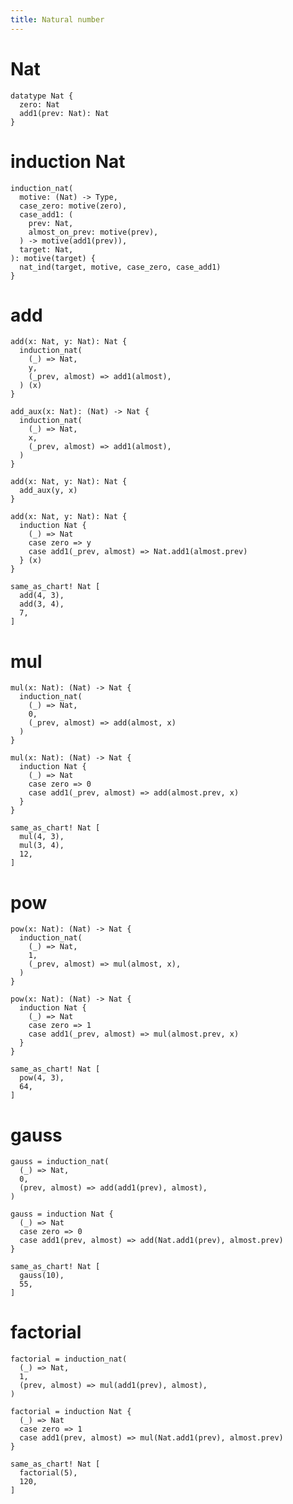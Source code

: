 ```yaml
---
title: Natural number
---
```


# Nat

``` cicada wishful-thinking
datatype Nat {
  zero: Nat
  add1(prev: Nat): Nat
}
```

# induction Nat

``` cicada
induction_nat(
  motive: (Nat) -> Type,
  case_zero: motive(zero),
  case_add1: (
    prev: Nat,
    almost_on_prev: motive(prev),
  ) -> motive(add1(prev)),
  target: Nat,
): motive(target) {
  nat_ind(target, motive, case_zero, case_add1)
}
```

# add

``` cicada
add(x: Nat, y: Nat): Nat {
  induction_nat(
    (_) => Nat,
    y,
    (_prev, almost) => add1(almost),
  ) (x)
}
```

``` cicada alternative
add_aux(x: Nat): (Nat) -> Nat {
  induction_nat(
    (_) => Nat,
    x,
    (_prev, almost) => add1(almost),
  )
}

add(x: Nat, y: Nat): Nat {
  add_aux(y, x)
}
```

``` cicada wishful-thinking
add(x: Nat, y: Nat): Nat {
  induction Nat {
    (_) => Nat
    case zero => y
    case add1(_prev, almost) => Nat.add1(almost.prev)
  } (x)
}
```

``` cicada
same_as_chart! Nat [
  add(4, 3),
  add(3, 4),
  7,
]
```

# mul

``` cicada
mul(x: Nat): (Nat) -> Nat {
  induction_nat(
    (_) => Nat,
    0,
    (_prev, almost) => add(almost, x)
  )
}
```

``` cicada wishful-thinking
mul(x: Nat): (Nat) -> Nat {
  induction Nat {
    (_) => Nat
    case zero => 0
    case add1(_prev, almost) => add(almost.prev, x)
  }
}
```

``` cicada
same_as_chart! Nat [
  mul(4, 3),
  mul(3, 4),
  12,
]
```

# pow

``` cicada
pow(x: Nat): (Nat) -> Nat {
  induction_nat(
    (_) => Nat,
    1,
    (_prev, almost) => mul(almost, x),
  )
}
```

``` cicada wishful-thinking
pow(x: Nat): (Nat) -> Nat {
  induction Nat {
    (_) => Nat
    case zero => 1
    case add1(_prev, almost) => mul(almost.prev, x)
  }
}
```

``` cicada
same_as_chart! Nat [
  pow(4, 3),
  64,
]
```

# gauss

``` cicada
gauss = induction_nat(
  (_) => Nat,
  0,
  (prev, almost) => add(add1(prev), almost),
)
```

``` cicada wishful-thinking
gauss = induction Nat {
  (_) => Nat
  case zero => 0
  case add1(prev, almost) => add(Nat.add1(prev), almost.prev)
}
```

``` cicada
same_as_chart! Nat [
  gauss(10),
  55,
]
```

# factorial

``` cicada
factorial = induction_nat(
  (_) => Nat,
  1,
  (prev, almost) => mul(add1(prev), almost),
)
```

``` cicada wishful-thinking
factorial = induction Nat {
  (_) => Nat
  case zero => 1
  case add1(prev, almost) => mul(Nat.add1(prev), almost.prev)
}
```

``` cicada
same_as_chart! Nat [
  factorial(5),
  120,
]
```
